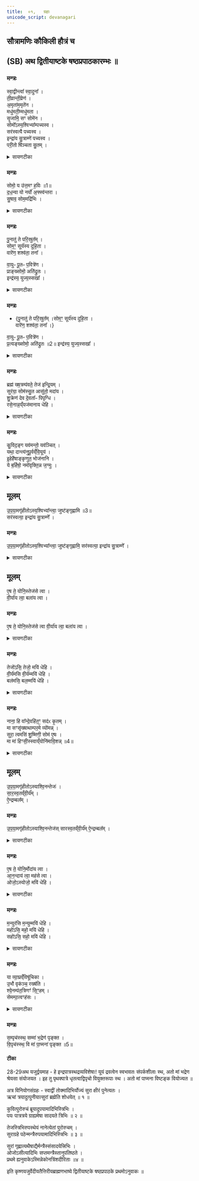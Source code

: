 ```yaml
---
title:  ०१,   ग्रहाः
unicode_script: devanagari
---
```

## सौत्रामणिः कौकिली हौत्रं च


## (SB) अथ द्वितीयाष्टके षष्ठप्रपाठकारम्भः ॥
### मन्त्रः

स्वा॒द्वीन्त्वा᳚ स्वा॒दुना᳚ ।  
ती॒व्रान्ती॒व्रेण॑ ।  
अ॒मृता॑म॒मृते॑न ।  
मधु॑मती॒म्मधु॑मता ।  
सृ॒जामि॒ सꣳ सोमे॑न ।  
सोमो᳚ऽस्य॒श्विभ्या᳚म्पच्यस्व ।  
सर॑स्वत्यै पच्यस्व ।  
इन्द्रा॑य सु॒त्राम्णे॑ पच्यस्व ।  
परी॒तो षि॑ञ्चता सु॒तम् ।  
<details><summary>सायणटीका</summary>

यस्य निश्श्वसितं वेदा यो वेदेभ्योऽखिलं जगत् ।  
निर्ममे तमहं वन्दे विद्यातीर्थमहेश्वरम् ॥ १ ॥   

उपहोमार्थमन्त्राणां पञ्चमे शेष इरितः ।  
षष्ठे प्रपाठके सौत्रामणिः कौकिल्युदीर्यते ॥ २ ॥   


1तत्र प्रथमानुवाके ग्रहा उच्यन्ते । कल्पः - 'सुरायास्संधानकाले तोक्मैर्मासरेण नग्नहुना च सुरां संसृज्य' इति । अङ्कुरिता व्रीहयवस्तोक्माः । ईषत्तप्तानां यवानां चूर्णं द्विविधं सूक्ष्मं स्थूलं च । तत्र सूक्ष्मं चूर्णं दध्ना तक्रेण वा मिश्रितं दर्भैः प्रच्छन्नं मासरमित्युच्यते । स्थूलं चूर्णं तु मन्थेन मिश्रितं दर्भैः प्रच्छन्नं नग्नहुरित्युच्यते । तैस्तोक्ममासरनग्नहुभिः सुरायाः संसर्जनार्थं स्वाद्वीं त्वेति मन्त्रः - हे सुरे! स्वाद्वीं त्वा स्वादुना सोमेन संसृजामि । अत्र सोमशब्देन पूर्वोक्तं तोक्ममासरनग्नहुशब्दाभिधेयद्रव्यत्रयमुपलक्ष्यते । सोमस्यौषधिराजत्वेन तदुपलक्षणं कर्तुं शक्यम् । कीदृशीं त्वां? तीव्रां उग्रगन्धां अमृतां अमृतवदाप्यायनकरीम् । अत एव बलविर्दादीनाप्याययितुं पाययन्ति । मधुमतीं माधुर्येणोपेताम् । कीदृशेन सोमेन? तीव्रेण वमनाद्युपयुक्तौषधित्वेन सोमस्य तीव्रत्वम् । अमृतेन 'अपाम सोमममृता अभूम' इति श्रुतेरमृतत्वप्रापकेण । मधुमता माधुर्ययुक्तेन । एवंविधसोमरूपतया भावितैस्तोक्मादिभिर्युक्तत्वात्त्वं सोमोऽसि । तस्माद्देवतात्रयार्थं त्वं पच्यस्व सुत्राम्णे सुष्ठु रक्षकाय ॥
</details>

### मन्त्रः
सोमो॒ य उ॑त्त॒मꣳ ह॒विः ॥1॥  
द॒ध॒न्वा यो नर्यो॑ अ॒फ्स्व॑न्तरा ।  
सु॒षाव॒ सोम॒मद्रि॑भिः ।  
<details><summary>सायणटीका</summary>

2कल्पः - 'सक्तूनां तृतीयेन परिकीर्य परीतो षिञ्चता सुतमित्येकस्या गोर्दुग्धेन परिषिच्य' इति । श्यामाकसक्तूंस्त्रेधा वि भज्य तृतीयांशं सुरायामुपरि विकीर्य तदुपरि दुग्धपरिषेचनार्थोऽयं मन्त्रः - यः सोमलतात्मकः तदेवेदमुत्तमं हविः तदत्र सुतमभिषुतं इतः अस्मात्क्षीरात् परितः सिक्तमभूत् । यः सोमः नर्यो नराणां यजमानानां हितस्सन् अप्स्वन्तरा द्रवद्रवेषु मध्ये आ समन्तात् दधन्वा स्वादुत्वं धारयति, तं सोमं अद्रिभिः उपांशुसवनप्रभृतिभिः पाषाणैः सुषाव यजमानोऽभिषुतवान् ॥
</details>

### मन्त्रः
पु॒नातु॑ ते परि॒स्रुत᳚म् ।  
सोम॒ꣳ॒ सूर्य॑स्य दुहि॒ता ।  
वारे॑ण॒ शश्व॑ता॒ तना᳚ ।  


वा॒युᳶ पू॒तᳶ प॒वित्रे॑ण ।  
प्राङ्ख्सोमो॒ अति॑द्रुतः ।  
इन्द्र॑स्य॒ युज्य॒स्सखा᳚ ।  

<details><summary>सायणटीका</summary>

3यदुक्तं सूत्रकारेण - 'आज्यमुत्पूय पय उत्पुनाति प्राङ्सोमो अतिद्रुत इति सोमवामिनः, प्रत्यङ्सोमो अतिद्रुत इति सोमातिपवितस्य' इति । तत्र सोमवामिनो मन्त्रमाह - हे इन्द्र! ते त्वदर्थं सूर्यस्य दुहिता पयः पावयन्ती सूर्यस्य संबन्धिनी दुहितृस्थानीया दीप्तिः स्रुतं द्रवीभूतं सोमं सोमत्वेन भावितं पयोद्रव्यं वारेण वालजन्येन पवित्रेण पुनातु शोधयतु । क्रीदृशेन वारेण? शश्वता शाश्वतेन दृढेन तना विस्तीर्णेन तादृशेनानेन पवित्रेण पूतः सोमः पयोरूपो वायुवच्छीघ्रगामी भूत्वा प्राङ् ऊर्ध्वं निर्गतः । कीदृशः सोमः? इन्द्रस्य युज्यो योग्यः सखा। तादृशोऽयं सोमः शुद्धो भवत्वित्यर्थः । यः पूर्वं सोमयागं कृत्वा वान्तिं कृतवांस्तस्येदानीं सौत्रामण्यां पयश्शोधनार्थोऽयं मन्त्रः ॥
</details>

### मन्त्रः
  - {पु॒नातु॑ ते परि॒स्रुत᳚म् ।सोम॒ꣳ॒ सूर्य॑स्य दुहि॒ता ।  
वारे॑ण॒ शश्व॑ता॒ तना᳚ ।}  

वा॒युᳶ पू॒तᳶ प॒वित्रे॑ण ।  
प्र॒त्यङ्ख्सोमो॒ अति॑द्रुतः ॥2॥
इन्द्र॑स्य॒ युज्य॒स्सखा᳚ ।  
<details><summary>सायणटीका</summary>

4यस्य तु पुरा सोमो जीर्णः सोऽयं सोमातिपवितः । यद्वा - यस्य सोमोऽधोद्वारेण निर्गतः सोऽयं सोमातिपवितः तस्य पयश्शोधनार्थं मन्त्रमाह - अत्र 'पुनातु ते परिस्रुतम्' इति पूर्वभागोऽनुषज्यते । प्रत्यङ् अतिद्रुतः अधोनिर्गतः । अन्यत्पूर्ववद्य्वाख्येयम् ॥
</details>

### मन्त्रः

ब्रह्म॑ ख्ष॒त्रम्प॑वते॒ तेज॑ इन्द्रि॒यम् ।  
सुर॑या॒ सोम॑स्सु॒त आसु॑तो॒ मदा॑य ।  
शु॒क्रेण॑ देव दे॒वता᳚ᳶ पिपृग्धि ।  
रसे॒नान्न॒य्ँयज॑मानाय धेहि ।  
<details><summary>सायणटीका</summary>

5कल्पः - 'ब्रह्म क्षत्रं पवत इति सुरां प्रतिप्रस्थाता' इति । पुनातीत्यनुवर्तते । ब्राह्मणजातिः क्षत्रियजातिश्च तेजःकारणमिन्द्रियवृद्धिकारणं चेदं द्रव्यं पवते पुनाति । अनया सुरया सह सोमः सुत उत्पादितः । मदाय देवानां मदार्थं आसुतः सर्वतोऽभिषुतश्च । हे सोमदेव! तव शुक्रेण निर्मलेन रसेन देवताः पिपृग्धि संपृक्ताः कुरु । यजमानाय चान्नं संपादय ॥
</details>

### मन्त्रः
कु॒विद॒ङ्ग यव॑मन्तो॒ यव॑ञ्चित् ।  
यथा॒ दान्त्य॑नुपू॒र्वव्ँवि॒यूय॑ ।  
इ॒हेहै॑षाङ्कृणुत॒ भोज॑नानि ।  
ये ब॒र्हिषो॒ नमो॑वृक्ति॒न्न ज॒ग्मुः ।  
<details><summary>सायणटीका</summary>

6कल्पः - "अध्वर्युः पयोग्रहान्गृह्णाति कुविदङ्गेति सर्वेषामेका पुरोरुक्, एका पुरोनुवाक्या, एकः प्रैषः, एका याज्या, 'उपयामगृहीतोऽस्यश्विभ्यां त्वा जुष्टं गृह्नामि' इति गृहीत्वा यवसक्तुभिः श्रीत्वा पवित्रेण परिमृज्य 'एष ते योनिस्तेजसे त्वा' इति सादयित्वा 'उपयामगृहीतोऽसि सरस्वत्यै त्वा जुष्टं गृह्नामि' इति गृहीत्वा गोधूमसक्तुभिः श्रीत्वा पवित्रेण परिमृज्य 'एष ते योनिर्वीर्याय त्वा' इति सादयित्वा 'उपयामगृहीतोऽसीन्द्राय त्वा सुत्राम्णे जुष्टं गृह्णामि' इति गृहीत्वोपवाकसक्तुभिः श्रीत्वा पवित्रेण परिमृज्य 'एष ते योनिर्बलाय त्वा' इति सादयित्वा" इति । तत्र पुरोरुचमाह - अङ्गशब्दः प्रियसंबोधनवाचकः । हे प्रियाः! अश्विसरस्वतिसुत्रामेन्द्राः! ये यज्वानो बर्हिषो यागस्य नमोवृक्तिं नमस्कारविनाशनं न जग्मुः न प्रापुः । किंतु अत्यन्तश्रद्धालवोऽनुतिष्ठन्ति तेषामेषा यजतां हविर्विषयाणि भोजनानि इहेह कृणुत । ग्रहणपात्राणामनेकत्वाद्वीप्सा । तत्रोपमानमुच्यते - कुविच्छब्दो बह्वर्थवाची । चिच्छब्दस्समुच्चये । यथा लोके यवमन्तो यवादिधान्योपेताः कृषिकाः कुवित् यवं चित् बहुलं यवं अन्यानि च गोधूमप्रियङ्ग्वादिधान्यानि अनुपूर्वं तत्तत्परिपाकानुक्रमेण वियूय विधूम विशेषेण इदं पक्वमिदमपक्वमिति पृथक्कृत्य दान्ति लुनन्ति तथा यूयमपि नमस्कारादिरहितो नास्तिकोऽयं यज्वा श्रद्धालुरयं यज्वेति विविच्य श्रद्धालोर्हवींषि भुङ्ग्ध्वम् ॥
</details>

## मूलम्
उ॒प॒या॒मगृ॑हीतोऽस्य॒श्विभ्या᳚न्त्वा॒ जुष्ट॑ङ्गृह्णामि ॥3॥  
सर॑स्वत्या॒ इन्द्रा॑य सु॒त्राम्णे᳚ ।  

### मन्त्रः
उ॒प॒या॒मगृ॑हीतोऽस्य॒श्विभ्या᳚न्त्वा॒ जुष्ट॑ङ्गृह्णामि॒ सर॑स्वत्या॒ इन्द्रा॑य सु॒त्राम्णे᳚ ।  

<details><summary>सायणटीका</summary>

7-9अथ ग्रहणमन्त्रानाह - उपयामशब्दः पृथिवीकार्यदारुपात्रवाची । 'इयं वा उपयामः' इति श्रुतेः । पयोरूपद्रव्यविशेष! त्वमुपयामेन गृहीतोऽसि अश्विदेवार्थं त्वामिह पात्रे गृह्णामि । सरस्वतीमन्त्रे पूर्वोत्तरभागावनुषञ्जनीयौ । तथा सुत्राममन्त्रेऽपि ॥
</details>

## मूलम्
ए॒ष ते॒ योनि॒स्तेज॑से त्वा ।  
वी॒र्या॑य त्वा॒ बला॑य त्वा ।  

### मन्त्रः
ए॒ष ते॒ योनि॒स्तेज॑से त्वा वी॒र्या॑य त्वा॒ बला॑य त्वा ।  
<details><summary>सायणटीका</summary>

10-12अथ सादनमन्त्रानाह - हे आश्विनग्रह! एष खरप्रदेशः ते तव स्थानम् । अस्मिन् स्थाने तेजस्सिद्ध्यर्थं त्वां सादयामीति शेषः । वीर्यबलमन्त्रयोरप्येष ते योनिरित्यनुवर्तते । हे सारस्वतग्रह! वीर्यवृद्धये त्वामिह सादयामि । हे सुत्रामग्रह! ब्लवृद्धये त्वामिह सादयामि ॥
</details>

### मन्त्रः
तेजो॑ऽसि॒ तेजो॒ मयि॑ धेहि ।  
वी॒र्य॑मसि वी॒र्य॑म्मयि॑ धेहि ।  
बल॑मसि॒ बल॒म्मयि॑ धेहि ।  

<details><summary>सायणटीका</summary>

13-15कल्पः - 'उत्तरैर्यथालिङ्गमुपतिष्ठते' इति । ग्रहत्रयं क्रमेण संबोध्य योजनीयम् ॥
</details>

### मन्त्रः
नाना॒ हि वा᳚न्दे॒वहि॑त॒ꣳ॒ सद॑ᳵ कृ॒तम् ।  
मा सꣳसृ॑ख्षाथाम्पर॒मे व्यो॑मन्न् ।  
सुरा॒ त्वमसि॑ शु॒ष्मिणी॒ सोम॑ ए॒षः ।  
मा मा॑ हिꣳसी॒स्स्वाय्ँयोनि॑मावि॒शन्न् ॥4॥  

<details><summary>सायणटीका</summary>

16कल्पः - "सुरायां वाल आनीयमानायां धारायाः प्रतिप्रस्थाता सुराग्रहान्गृह्णाति 'नाना हि वां देवहितं सदः कृतम्' इति सर्वेषामेका पुरोरुगेका पुरोनुवाक्यैकः प्रैष एका याज्योपयामगृहीतोऽस्याश्विनं तेजोऽश्विभ्यां त्वा जुष्टं गृह्णामीति गृहीत्वा पवित्रेण परिमृज्यैष ते योनिर्मोदाय त्वेति सादयत्युपयामगृहीतोऽसि सारस्वतं वीर्यं सरस्वत्यै त्वा जुष्टं गृह्णामीति गृहीत्वा पवित्रेण परिमृज्यैष ते योनिरानन्दाय त्वेति सादयत्युपयामगृहीतोऽस्यैन्द्रं बलमिन्द्राय त्वा सुत्राम्णे जुष्टं गृह्णामीति गृहीत्वा पवित्रेण परिमृज्यैष ते योनिर्महसे त्वेति सादयति" इति । तत्र पुरोरुचमाह - हे सुरे! हे सोम! वां युवायोः नाना पृथग्भूतं सदः स्थानं देवेभ्यो हितं कृतं संपादितं तस्मात्तौ युवां मा संसृक्षाथां परमे व्योमन् उत्कृष्टे मदीयरक्षणे निमित्तभूते सति परस्परसंसृष्टौ मा भूतम् । हे गृह्यमाणद्रव्यविशेष! त्वं शुष्मिणी बलवती सुराऽसि । एष तु सोमः शान्तात्मा ततश्च युवयोः संसर्गो न युज्यते । हे सोम! स्वां योनिं मृदूदररूपं स्वस्थानमाविशन् मां सोमस्य पातारं मा हिंसीः ॥
</details>

## मूलम्
उ॒प॒या॒मगृ॑हीतोऽस्याश्वि॒नन्तेजः॑ ।  
सा॒र॒स्व॒तव्ँवी॒र्य᳚म् ।  
ऐ॒न्द्रम्बल᳚म् ।  
### मन्त्रः
उ॒प॒या॒मगृ॑हीतोऽस्याश्वि॒नन्तेज॑स्  सारस्व॒तव्ँवी॒र्य᳚म् ऐ॒न्द्रम्बल᳚म् ।  
<details><summary>सायणटीका</summary>

17-19अथ ग्रहणमन्त्रानाह - हे द्रव्यविशेष! त्वदीयरक्षणे निमित्तभूते सति परस्परसंसृष्टौ मा भूतम् । हे गृह्यमाणद्रव्य! उपयामेन गृहीतोऽसि । तदिदं तव स्वरूपमश्विसंबन्धि तेजः । अतोऽश्विम्यां त्वा जुष्टं गृह्णामीति शेषः । एवं सारस्वतमन्त्रः ऐन्द्रमन्त्रश्च सूत्रोक्तक्रमेणानुषङ्गशेषपूरणाभ्यां योजनीयः ॥
</details>

### मन्त्रः
ए॒ष ते॒ योनि॒र्मोदा॑य त्वा ।  
आ॒न॒न्दाय॑ त्वा॒ मह॑से त्वा ।  
ओजो॒ऽस्योजो॒ मयि॑ धेहि ।  
<details><summary>सायणटीका</summary>

20-22अथ सादनमन्त्रानाह - सूत्रोक्तक्रमेण ग्रहत्रयं सादने योजनीयम् ॥
</details>

### मन्त्रः
म॒न्युर॑सि म॒न्युम्मयि॑ धेहि ।  
महो॑ऽसि॒ महो॒ मयि॑ धेहि ।  
सहो॑ऽसि॒ सहो॒ मयि॑ धेहि ।  

<details><summary>सायणटीका</summary>

23-26कल्पः - षण्णामनुवाकशेषेणाध्वर्युर्यजमानश्चोपतिष्ठते, उत्तरेण चानुवाकेन' इति । तत्रानुवाकशेषे चत्वारि यजूंष्याह - ओजो बलं, मन्युर्दीप्तिः, महः पूजा, सहोऽभिभवितृत्वम् । हे द्रव्यविशेष! त्वमुक्तैर्गुणैर्युक्तोसि अतो मय्यपि तान्गुणान् संपादय ॥
</details>

### मन्त्रः
या व्या॒घ्रव्ँविषू॑चिका ।  
उ॒भौ वृक॑ञ्च॒ रख्ष॑ति ।  
श्ये॒नम्प॑त॒त्रिणꣳ॑ सि॒ꣳ॒हम् ।  
सेमम्पा॒त्वꣳह॑सः ।  
<details><summary>सायणटीका</summary>

27अथैकामृचमाह - मुक्तान्नजरणविरोधिव्याधिविशेषा विषूचिका । तादृशी या व्याघ्रं वृकं चोभौ रक्षति । वृकोऽरण्यश्वा । व्याघ्रवृकयोर्दीपनपाटवात्कदाचिदप्यजरणदोषो नास्ति । तथा सा विषूचिका श्येनाख्यं पक्षिणं सिंहं च रक्षति । तयोरपि नास्ति सा व्याधिः । सा व्याघ्रादिरक्षिका विषूचिका इमं यजमानं अंहसः पापफलाद्व्याधेः पातु ॥
</details>

### मन्त्रः
स॒म्पृच॑स्स्थ॒ सम्मा॑ भ॒द्रेण॑ पृङ्क्त ।  
वि॒पृच॑स्स्थ॒ वि मा॑ पा॒प्मना॑ पृङ्क्त ॥5॥  

#### टीका
28-29अथ यजुर्द्वयमाह - हे इन्द्रपात्रस्थद्रव्यविशेषाः! यूयं द्रवत्वेन स्वभावतः संपर्कशीलाः स्थ, अतो मां भद्रेण श्रेयसा संयोजयत । इह तु पृथक्पात्रे धृतत्वाद्विपृचो वियुक्तरूपाः स्थ । अतो मां पाप्मना विष्टङ्क वियोज्यत ॥

अत्र विनियोगसंग्रहः -
स्वाद्वीं तोक्मादिभिर्योज्यं सुरा क्षीरं पुनेत्यतः ।  
ऋचां त्रयादुत्पुनीयात्सुरां ब्रह्मेति शोधयेत् ॥ १ ॥  


कुवित्पुरोरुचं ब्रूयादुपयामादिभिस्त्रिभिः ।  
पयः पात्रत्रये ग्राह्यमेषा सादयते त्रिभिः ॥ २ ॥   


तेजस्त्रिभिरुपस्थेयं नानेत्येतां पुरोरुचम् ।  
सुराग्रहे पठेन्मन्त्रैरुपयामादिभिस्त्रिभिः ॥ ३ ॥  


सुरां गृह्णात्यथैषाद्यैर्मन्त्रैस्संसादयेत्त्रिभिः ।  
ओजोऽसीत्यादिभिः सप्तमन्त्रैस्तानुपतिष्ठते ।   
प्रथमे ह्यनुवाकेऽस्मिन्नेकोनत्रिंशदीरिताः ॥४ ॥  

इति कृष्णयजुर्वेदीयतैत्तिरीयब्राह्मणभाष्ये द्वितीयाष्टके षष्ठप्रपाठके प्रथमोऽनुवाकः ॥  
